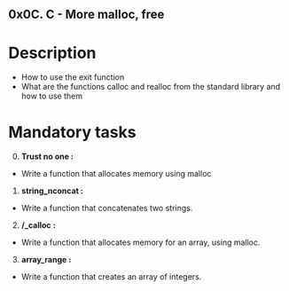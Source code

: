 ## 0x0C. C - More malloc, free

# Description

* How to use the exit function
* What are the functions calloc and realloc from the standard library and how to use them

# Mandatory tasks

0. **Trust no one :**
* Write a function that allocates memory using malloc

1. **string_nconcat :**
* Write a function that concatenates two strings.

2. **/_calloc :**
* Write a function that allocates memory for an array, using malloc.

3. **array_range :**
* Write a function that creates an array of integers.

